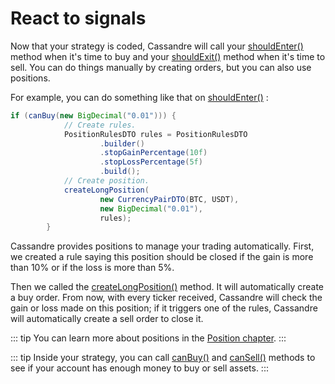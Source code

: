 # React to signals

Now that your strategy is coded, Cassandre will call your [shouldEnter()](https://www.javadoc.io/static/tech.cassandre.trading.bot/cassandre-trading-bot-spring-boot-autoconfigure/4.1.0/tech/cassandre/trading/bot/strategy/BasicTa4jCassandreStrategy.html#shouldEnter%28%29) method when it's time to buy and your [shouldExit()](https://www.javadoc.io/static/tech.cassandre.trading.bot/cassandre-trading-bot-spring-boot-autoconfigure/4.1.0/tech/cassandre/trading/bot/strategy/BasicTa4jCassandreStrategy.html#shouldExit%28%29) method when it's time to sell. You can do things manually by creating orders, but you can also use positions.

For example, you can do something like that on [shouldEnter()](https://www.javadoc.io/static/tech.cassandre.trading.bot/cassandre-trading-bot-spring-boot-autoconfigure/4.1.0/tech/cassandre/trading/bot/strategy/BasicTa4jCassandreStrategy.html#shouldEnter%28%29) :

```java
if (canBuy(new BigDecimal("0.01"))) {
            // Create rules.
            PositionRulesDTO rules = PositionRulesDTO
                    .builder()
                    .stopGainPercentage(10f)
                    .stopLossPercentage(5f)
                    .build();
            // Create position.
            createLongPosition(
                    new CurrencyPairDTO(BTC, USDT),
                    new BigDecimal("0.01"),
                    rules);
        }
```

Cassandre provides positions to manage your trading automatically. First, we created a rule saying this position should be closed if the gain is more than 10% or if the loss is more than 5%. 

Then we called the [createLongPosition()](https://www.javadoc.io/static/tech.cassandre.trading.bot/cassandre-trading-bot-spring-boot-autoconfigure/4.1.0/tech/cassandre/trading/bot/strategy/GenericCassandreStrategy.html#createLongPosition%28tech.cassandre.trading.bot.dto.util.CurrencyPairDTO,java.math.BigDecimal,tech.cassandre.trading.bot.dto.position.PositionRulesDTO%29) method. It will automatically create a buy order. From now, with every ticker received, Cassandre will check the gain or loss made on this position; if it triggers one of the rules, Cassandre will automatically create a sell order to close it.

::: tip
You can learn more about positions in the [Position chapter](../position-management.md).
:::

::: tip
Inside your strategy, you can call [canBuy()](https://www.javadoc.io/static/tech.cassandre.trading.bot/cassandre-trading-bot-spring-boot-autoconfigure/4.1.0/tech/cassandre/trading/bot/strategy/GenericCassandreStrategy.html#canBuy%28tech.cassandre.trading.bot.dto.user.AccountDTO,tech.cassandre.trading.bot.dto.util.CurrencyPairDTO,java.math.BigDecimal%29) and [canSell()](https://www.javadoc.io/static/tech.cassandre.trading.bot/cassandre-trading-bot-spring-boot-autoconfigure/4.1.0/tech/cassandre/trading/bot/strategy/GenericCassandreStrategy.html#canSell%28tech.cassandre.trading.bot.dto.util.CurrencyDTO,java.math.BigDecimal%29) methods to see if your account has enough money to buy or sell assets.
:::

